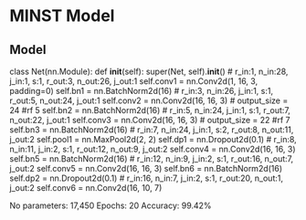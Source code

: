# MINST Model

## Model

class Net(nn.Module):
    def __init__(self):
        super(Net, self).__init__()
        # r_in:1, n_in:28, j_in:1, s:1, r_out:3, n_out:26, j_out:1
        self.conv1 = nn.Conv2d(1, 16, 3, padding=0)
        self.bn1 = nn.BatchNorm2d(16)
        # r_in:3, n_in:26, j_in:1, s:1, r_out:5, n_out:24, j_out:1
        self.conv2 = nn.Conv2d(16, 16, 3) # output_size = 24 #rf 5
        self.bn2 = nn.BatchNorm2d(16)
        # r_in:5, n_in:24, j_in:1, s:1, r_out:7, n_out:22, j_out:1
        self.conv3 = nn.Conv2d(16, 16, 3) # output_size = 22 #rf 7
        self.bn3 = nn.BatchNorm2d(16)
        # r_in:7, n_in:24, j_in:1, s:2, r_out:8, n_out:11, j_out:2
        self.pool1 = nn.MaxPool2d(2, 2)
        self.dp1 = nn.Dropout2d(0.1)
        # r_in:8, n_in:11, j_in:2, s:1, r_out:12, n_out:9, j_out:2
        self.conv4 = nn.Conv2d(16, 16, 3)
        self.bn5 = nn.BatchNorm2d(16)
        # r_in:12, n_in:9, j_in:2, s:1, r_out:16, n_out:7, j_out:2
        self.conv5 = nn.Conv2d(16, 16, 3)
        self.bn6 = nn.BatchNorm2d(16)
        self.dp2 = nn.Dropout2d(0.1)
        # r_in:16, n_in:7, j_in:2, s:1, r_out:20, n_out:1, j_out:2
        self.conv6 = nn.Conv2d(16, 10, 7)


No parameters: 17,450
Epochs: 20
Accuracy: 99.42%

